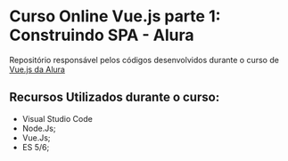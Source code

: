 # Curso Online Vue.js parte 1: Construindo SPA - Alura

Repositório responsável pelos códigos desenvolvidos durante o curso de [Vue.js da Alura](https://www.alura.com.br/curso-online-vue-parte1)


## Recursos Utilizados durante o curso:

- Visual Studio Code
- Node.Js;
- Vue.Js;
- ES 5/6;

